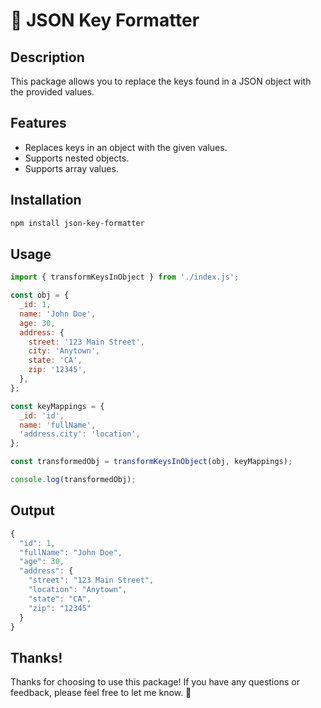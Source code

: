 # 🌟 JSON Key Formatter

## Description

This package allows you to replace the keys found in a JSON object with the provided values.

## Features

- Replaces keys in an object with the given values.
- Supports nested objects.
- Supports array values.

## Installation

```bash
npm install json-key-formatter
```

## Usage

```javascript
import { transformKeysInObject } from './index.js';

const obj = {
  _id: 1,
  name: 'John Doe',
  age: 30,
  address: {
    street: '123 Main Street',
    city: 'Anytown',
    state: 'CA',
    zip: '12345',
  },
};

const keyMappings = {
  _id: 'id',
  name: 'fullName',
  'address.city': 'location',
};

const transformedObj = transformKeysInObject(obj, keyMappings);

console.log(transformedObj);
```

## Output

```javascript
{
  "id": 1,
  "fullName": "John Doe",
  "age": 30,
  "address": {
    "street": "123 Main Street",
    "location": "Anytown",
    "state": "CA",
    "zip": "12345"
  }
}
```

## Thanks!

Thanks for choosing to use this package! If you have any questions or feedback, please feel free to let me know. 🙏
